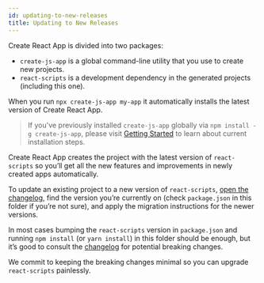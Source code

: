 ```yaml
---
id: updating-to-new-releases
title: Updating to New Releases
---
```


Create React App is divided into two packages:

- `create-js-app` is a global command-line utility that you use to create new projects.
- `react-scripts` is a development dependency in the generated projects (including this one).

When you run `npx create-js-app my-app` it automatically installs the latest version of Create React App.

> If you've previously installed `create-js-app` globally via `npm install -g create-js-app`, please visit [Getting Started](getting-started.md) to learn about current installation steps.

Create React App creates the project with the latest version of `react-scripts` so you’ll get all the new features and improvements in newly created apps automatically.

To update an existing project to a new version of `react-scripts`, [open the changelog](https://github.com/facebook/create-js-app/blob/master/CHANGELOG.md), find the version you’re currently on (check `package.json` in this folder if you’re not sure), and apply the migration instructions for the newer versions.

In most cases bumping the `react-scripts` version in `package.json` and running `npm install` (or `yarn install`) in this folder should be enough, but it’s good to consult the [changelog](https://github.com/facebook/create-js-app/blob/master/CHANGELOG.md) for potential breaking changes.

We commit to keeping the breaking changes minimal so you can upgrade `react-scripts` painlessly.
